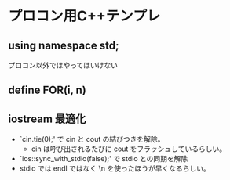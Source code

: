 # プロコン用C++テンプレ

## using namespace std;
プロコン以外ではやってはいけない


## define FOR(i, n)


## iostream 最適化
* `cin.tie(0);' で cin と cout の結びつきを解除。
  * cin は呼び出されるたびに cout をフラッシュしているらしい。
* `ios::sync_with_stdio(false);' で stdio との同期を解除
* stdio では endl ではなく \n を使ったほうが早くなるらしい。